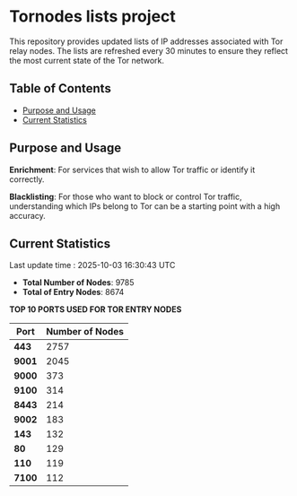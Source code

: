 # Tornodes lists project

This repository provides updated lists of IP addresses associated with Tor relay nodes. The lists are refreshed every 30 minutes to ensure they reflect the most current state of the Tor network.

## Table of Contents

- [Purpose and Usage](#purpose-and-usage)
- [Current Statistics](#current-statistics)


## Purpose and Usage

**Enrichment**: For services that wish to allow Tor traffic or identify it correctly.

**Blacklisting**: For those who want to block or control Tor traffic, understanding which IPs belong to Tor can be a starting point with a high accuracy.

## Current Statistics

Last update time : 2025-10-03 16:30:43 UTC

- **Total Number of Nodes**: 9785
- **Total of Entry Nodes**: 8674

**TOP 10 PORTS USED FOR TOR ENTRY NODES**

| **Port** | **Number of Nodes** |
|------|-----------------|
| **443**   | 2757  |
| **9001**   | 2045  |
| **9000**   | 373  |
| **9100**   | 314  |
| **8443**   | 214  |
| **9002**   | 183  |
| **143**   | 132  |
| **80**   | 129  |
| **110**   | 119  |
| **7100**   | 112  |

